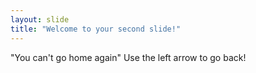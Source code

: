 ```yaml
---
layout: slide
title: "Welcome to your second slide!"
---
```

"You can't go home again"
Use the left arrow to go back!
